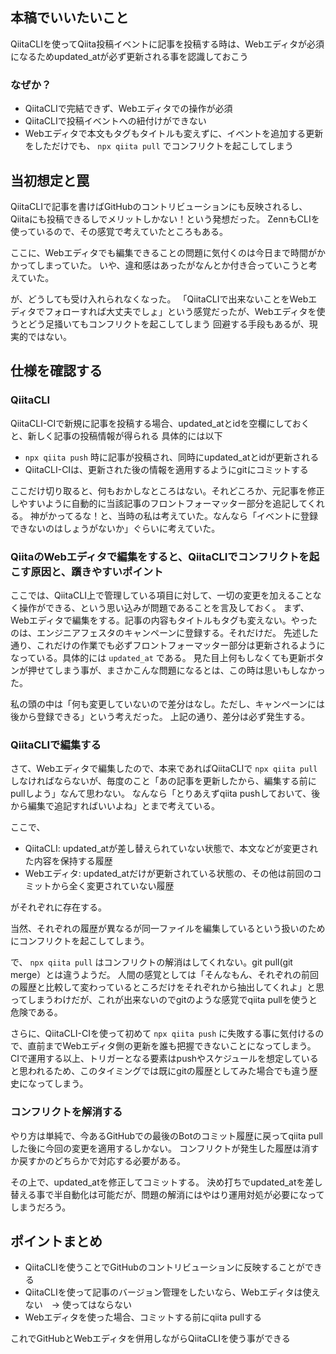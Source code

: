 
## 本稿でいいたいこと
QiitaCLIを使ってQiita投稿イベントに記事を投稿する時は、Webエディタが必須になるためupdated_atが必ず更新される事を認識しておこう

### なぜか？
- QiitaCLIで完結できず、Webエディタでの操作が必須
- QiitaCLIで投稿イベントへの紐付けができない
- Webエディタで本文もタグもタイトルも変えずに、イベントを追加する更新をしただけでも、 `npx qiita pull` でコンフリクトを起こしてしまう

## 当初想定と罠
QiitaCLIで記事を書けばGitHubのコントリビューションにも反映されるし、Qiitaにも投稿できるしでメリットしかない！という発想だった。
ZennもCLIを使っているので、その感覚で考えていたところもある。

ここに、Webエディタでも編集できることの問題に気付くのは今日まで時間がかかってしまっていた。
いや、違和感はあったがなんとか付き合っていこうと考えていた。

が、どうしても受け入れられなくなった。
「QiitaCLIで出来ないことをWebエディタでフォローすれば大丈夫でしょ」という感覚だったが、Webエディタを使うとどう足掻いてもコンフリクトを起こしてしまう
回避する手段もあるが、現実的ではない。

## 仕様を確認する
### QiitaCLI
QiitaCLI-CIで新規に記事を投稿する場合、updated_atとidを空欄にしておくと、新しく記事の投稿情報が得られる
具体的には以下

- `npx qiita push` 時に記事が投稿され、同時にupdated_atとidが更新される
- QiitaCLI-CIは、更新された後の情報を適用するようにgitにコミットする

ここだけ切り取ると、何もおかしなところはない。それどころか、元記事を修正しやすいように自動的に当該記事のフロントフォーマッター部分を追記してくれる。
神がかってるな！と、当時の私は考えていた。なんなら「イベントに登録できないのはしょうがないか」ぐらいに考えていた。

### QiitaのWebエディタで編集をすると、QiitaCLIでコンフリクトを起こす原因と、躓きやすいポイント
ここでは、QiitaCLI上で管理している項目に対して、一切の変更を加えることなく操作ができる、という思い込みが問題であることを言及しておく。
まず、Webエディタで編集をする。記事の内容もタイトルもタグも変えない。やったのは、エンジニアフェスタのキャンペーンに登録する。それだけだ。
先述した通り、これだけの作業でも必ずフロントフォーマッター部分は更新されるようになっている。具体的には `updated_at` である。
見た目上何もしなくても更新ボタンが押せてしまう事が、まさかこんな問題になるとは、この時は思いもしなかった。

私の頭の中は「何も変更していないので差分はなし。ただし、キャンペーンには後から登録できる」という考えだった。
上記の通り、差分は必ず発生する。

### QiitaCLIで編集する
さて、Webエディタで編集したので、本来であればQiitaCLIで `npx qiita pull` しなければならないが、毎度のこと「あの記事を更新したから、編集する前にpullしよう」なんて思わない。
なんなら「とりあえずqiita pushしておいて、後から編集で追記すればいいよね」とまで考えている。

ここで、

- QiitaCLI: updated_atが差し替えられていない状態で、本文などが変更された内容を保持する履歴
- Webエディタ: updated_atだけが更新されている状態の、その他は前回のコミットから全く変更されていない履歴

がそれぞれに存在する。

当然、それぞれの履歴が異なるが同一ファイルを編集しているという扱いのためにコンフリクトを起こしてしまう。

で、 `npx qiita pull` はコンフリクトの解消はしてくれない。git pull(git merge）とは違うようだ。
人間の感覚としては「そんなもん、それぞれの前回の履歴と比較して変わっているところだけをそれぞれから抽出してくれよ」と思ってしまうわけだが、これが出来ないのでgitのような感覚でqiita pullを使うと危険である。

さらに、QiitaCLI-CIを使って初めて `npx qiita push` に失敗する事に気付けるので、直前までWebエディタ側の更新を誰も把握できないことになってしまう。
CIで運用する以上、トリガーとなる要素はpushやスケジュールを想定していると思われるため、このタイミングでは既にgitの履歴としてみた場合でも違う歴史になってしまう。

### コンフリクトを解消する
やり方は単純で、今あるGitHubでの最後のBotのコミット履歴に戻ってqiita pullした後に今回の変更を適用するしかない。
コンフリクトが発生した履歴は消すか戻すかのどちらかで対応する必要がある。

その上で、updated_atを修正してコミットする。
決め打ちでupdated_atを差し替える事で半自動化は可能だが、問題の解消にはやはり運用対処が必要になってしまうだろう。

## ポイントまとめ
- QiitaCLIを使うことでGitHubのコントリビューションに反映することができる
- QiitaCLIを使って記事のバージョン管理をしたいなら、Webエディタは使えない　→ 使ってはならない
- Webエディタを使った場合、コミットする前にqiita pullする

これでGitHubとWebエディタを併用しながらQiitaCLIを使う事ができる
